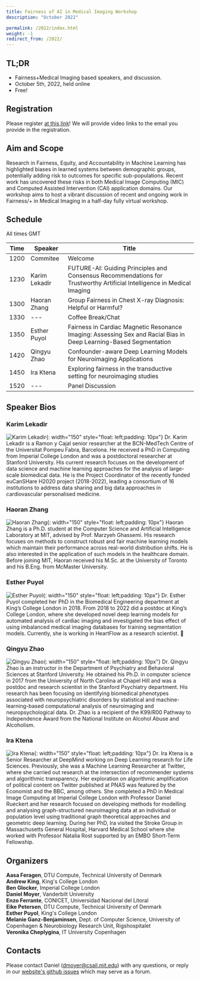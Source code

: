 ```yaml
---
title: Fairness of AI in Medical Imaging Workshop
description: "October 2022"

permalink: /2022/index.html
weight: -1
redirect_from: /2022/
---
```


## TL;DR

 - Fairness+Medical Imaging based speakers, and discussion.  
 - October 5th, 2022, held online
 - Free! 

## Registration

Please register [at this link](https://forms.gle/sA1vzcLbn6zqnSMMA)! We will
provide video links to the email you provide in the registration.

## Aim and Scope

Research in Fairness, Equity, and Accountability in Machine Learning has highlighted biases in learned systems between demographic groups, potentially adding risk to outcomes for specific sub-populations. Recent work has uncovered these risks in both Medical Image Computing (MIC) and Computed Assisted Intervention (CAI) application domains. Our workshop aims to host a vibrant discussion of recent and ongoing work in Fairness/+ in Medical Imaging in a half-day fully virtual workshop.

## Schedule

All times GMT

 | Time | Speaker | Title |
 |------|---------|-------|
 | 1200 | Commitee | Welcome |
 | 1230 | Karim Lekadir | FUTURE-AI: Guiding Principles and Consensus Recommendations for Trustworthy Artificial Intelligence in Medical Imaging |
 | 1300 | Haoran Zhang | Group Fairness in Chest X-ray Diagnosis: Helpful or Harmful? |
 | 1330 | --- | Coffee Break/Chat |
 | 1350 | Esther Puyol | Fairness in Cardiac Magnetic Resonance Imaging: Assessing Sex and Racial Bias in Deep Learning-Based Segmentation |
 | 1420 | Qingyu Zhao  | Confounder-aware Deep Learning Models for Neuroimaging Applications |
 | 1450 | Ira Ktena | Exploring fairness in the transductive setting for neuroimaging studies |
 | 1520 | --- | Panel Discussion |

## Speaker Bios

### Karim Lekadir
![Karim Lekadir](/assets/KL.jpg){: width="150"  style="float: left;padding: 10px"} Dr. Karim Lekadir is a Ramon y Cajal senior researcher at the BCN-MedTech Centre of the Universitat Pompeu Fabra, Barcelona. He received a PhD in Computing from Imperial College London and was a postdoctoral researcher at Stanford University. His current research focuses on the development of data science and machine learning approaches for the analysis of large-scale biomedical data. He is the Project Coordinator of the recently funded euCanSHare H2020 project (2018-2022), leading a consortium of 16 institutions to address data sharing and big data approaches in cardiovascular personalised medicine.  


### Haoran Zhang
![Haoran Zhang](/assets/HZ.jpg){: width="150" style="float: left;padding: 10px"} Haoran Zhang is a Ph.D. student at the Computer Science and Artificial Intelligence Laboratory at MIT, advised by Prof. Marzyeh Ghassemi. His research focuses on methods to construct robust and fair machine learning models which maintain their performance across real-world distribution shifts. He is also interested in the application of such models in the healthcare domain. Before joining MIT, Haoran received his M.Sc. at the University of Toronto and his B.Eng. from McMaster University.


### Esther Puyol
![Esther Puyol](/assets/EP.jpg){: width="150" style="float: left;padding: 10px"} Dr. Esther Puyol completed her PhD in the Biomedical Engineering department at King’s College London in 2018. From 2018 to 2022 did a postdoc at King’s College London, where she developed novel deep learning models for automated analysis of cardiac imaging and investigated the bias effect of using imbalanced medical imaging databases for training segmentation models. Currently, she is working in HeartFlow as a research scientist. 

### Qingyu Zhao
![Qingyu Zhao](/assets/QZ.png){: width="150" style="float: left;padding: 10px"} Dr. Qingyu Zhao is an instructor in the Department of Psychiatry and Behavioral Sciences at Stanford University. He obtained his Ph.D. in computer science in 2017 from the University of North Carolina at Chapel Hill and was a postdoc and research scientist in the Stanford Psychiatry department. His research has been focusing on identifying biomedical phenotypes associated with neuropsychiatric disorders by statistical and machine-learning-based computational analysis of neuroimaging and neuropsychological data. Dr. Zhao is a recipient of the K99/R00 Pathway to Independence Award from the National Institute on Alcohol Abuse and Alcoholism.

### Ira Ktena
![Ira Ktena](/assets/IK.jpg){: width="150" style="float: left;padding: 10px"} Dr. Ira Ktena is a Senior Researcher at DeepMind working on Deep Learning research for Life Sciences. Previously, she was a Machine Learning Researcher at Twitter, where she carried out research at the intersection of recommender systems and algorithmic transparency. Her exploration on algorithmic amplification of political content on Twitter published at PNAS was featured by the Economist and the BBC, among others. She completed a PhD in Medical Image Computing at Imperial College London with Professor Daniel Rueckert and her research focused on developing methods for modelling and analysing graph-structured neuroimaging data at an individual or population level using traditional graph theoretical approaches and geometric deep learning. During her PhD, Ira visited the Stroke Group in Massachusetts General Hospital, Harvard Medical School where she worked with Professor Natalia Rost supported by an EMBO Short-Term Fellowship.


## Organizers

**Aasa Feragen**, DTU Compute, Technical University of Denmark  
**Andrew King**, King's College London  
**Ben Glocker**, Imperial College London  
**Daniel Moyer**, Vanderbilt University  
**Enzo Ferrante**, CONICET, Universidad Nacional del Litoral  
**Eike Petersen**, DTU Compute, Technical University of Denmark  
**Esther Puyol**, King's College London  
**Melanie Ganz-Benjaminsen**, Dept. of Computer Science, University of Copenhagen & Neurobiology Research Unit, Rigshospitalet  
**Veronika Cheplygina**, IT University Copenhagen  

## Contacts

<!-- replace with group email -->
Please contact Daniel (dmoyer@csail.mit.edu) with any questions, or reply in our [website's github issues](https://github.com/miccai-faimi/miccai-faimi.github.io) which may serve as a forum.




